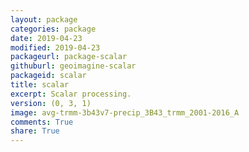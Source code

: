 ```yaml
---
layout: package
categories: package
date: 2019-04-23
modified: 2019-04-23
packageurl: package-scalar
githuburl: geoimagine-scalar
packageid: scalar
title: scalar
excerpt: Scalar processing.
version: (0, 3, 1)
image: avg-trmm-3b43v7-precip_3B43_trmm_2001-2016_A
comments: True
share: True
---
```

